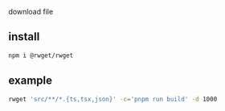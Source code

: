 download file

## install

```bash
npm i @rwget/rwget
```

## example
```bash
rwget 'src/**/*.{ts,tsx,json}' -c='pnpm run build' -d 1000
```